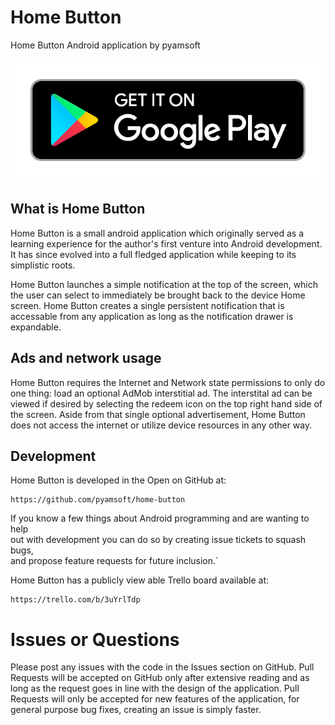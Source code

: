 # Home Button

Home Button Android application by pyamsoft

[![Get it on Google Play](art/google-play-badge.png)][1]

## What is Home Button

Home Button is a small android application which originally served as 
a learning experience for the author's first venture into Android development. 
It has since evolved into a full fledged application while keeping to its 
simplistic roots.

Home Button launches a simple notification at the top of the screen, which 
the user can select to immediately be brought back to the device Home screen. 
Home Button creates a single persistent notification that is accessable from 
any application as long as the notification drawer is expandable.

## Ads and network usage

Home Button requires the Internet and Network state permissions to only do one 
thing: load an optional AdMob interstitial ad. The interstital ad can be viewed 
if desired by selecting the redeem icon on the top right hand side of the screen. 
Aside from that single optional advertisement, Home Button does not access the 
internet or utilize device resources in any other way.

## Development

Home Button is developed in the Open on GitHub at:  
```
https://github.com/pyamsoft/home-button
```
If you know a few things about Android programming and are wanting to help  
out with development you can do so by creating issue tickets to squash bugs,  
and propose feature requests for future inclusion.`

Home Button has a publicly view able Trello board available at:
```
https://trello.com/b/3uYrlTdp
```

# Issues or Questions

Please post any issues with the code in the Issues section on GitHub. Pull Requests 
will be accepted on GitHub only after extensive reading and as long as the request 
goes in line with the design of the application. Pull Requests will only be 
accepted for new features of the application, for general purpose bug fixes, creating 
an issue is simply faster.

[1]: https://play.google.com/store/apps/details?id=com.pyamsoft.homebutton
